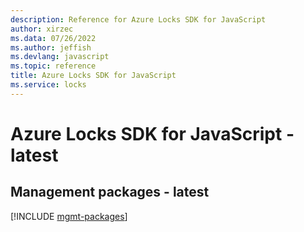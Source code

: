 ```yaml
---
description: Reference for Azure Locks SDK for JavaScript
author: xirzec
ms.data: 07/26/2022
ms.author: jeffish
ms.devlang: javascript
ms.topic: reference
title: Azure Locks SDK for JavaScript
ms.service: locks
---
```

# Azure Locks SDK for JavaScript - latest

## Management packages - latest
[!INCLUDE [mgmt-packages](locks-mgmt-index.md)]